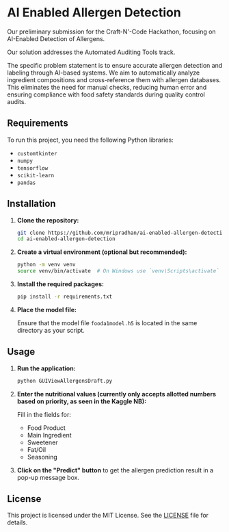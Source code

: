 # AI Enabled Allergen Detection
Our preliminary submission for the Craft-N'-Code Hackathon, focusing on AI-Enabled Detection of Allergens. 

Our solution addresses the Automated Auditing Tools track. 

The specific problem statement is to ensure accurate allergen detection and labeling through AI-based systems. We aim to automatically analyze ingredient compositions and cross-reference them with allergen databases. This eliminates the need for manual checks, reducing human error and ensuring compliance with food safety standards during quality control audits.

## Requirements

To run this project, you need the following Python libraries:

- `customtkinter`
- `numpy`
- `tensorflow`
- `scikit-learn`
- `pandas`

## Installation

1. **Clone the repository:**

   ```bash
   git clone https://github.com/mripradhan/ai-enabled-allergen-detection.git
   cd ai-enabled-allergen-detection
   ```

2. **Create a virtual environment (optional but recommended):**

   ```bash
   python -m venv venv
   source venv/bin/activate  # On Windows use `venv\Scripts\activate`
   ```

3. **Install the required packages:**

   ```bash
   pip install -r requirements.txt
   ```

4. **Place the model file:**
   
   Ensure that the model file `fooda1model.h5` is located in the same directory as your script.

## Usage

1. **Run the application:**

   ```bash
   python GUIViewAllergensDraft.py
   ```

2. **Enter the nutritional values (currently only accepts allotted numbers based on priority, as seen in the Kaggle NB):**

   Fill in the fields for:
   - Food Product
   - Main Ingredient
   - Sweetener
   - Fat/Oil
   - Seasoning

3. **Click on the "Predict" button** to get the allergen prediction result in a pop-up message box.

## License

This project is licensed under the MIT License. See the [LICENSE](LICENSE) file for details.
